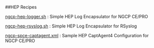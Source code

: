 ##HEP Recipes

[ngcp-hep-logger.sh](https://github.com/lmangani/ngcp-scripts/blob/master/HEP/ngcp-hep-logger.sh) : Simple HEP Log Encapsulator for NGCP CE/PRO

[ngcp-hep-rsyslog.sh](https://github.com/lmangani/ngcp-scripts/blob/master/HEP/ngcp-hep-rsyslog.sh) : Simple HEP Log Encapsulator for RSyslog

[ngcp-spce-captagent.xml](https://github.com/lmangani/ngcp-scripts/blob/master/HEP/ngcp-spce-captagent.xml) : Sample HEP CaptAgent4 Configuration for NGCP CE/PRO


